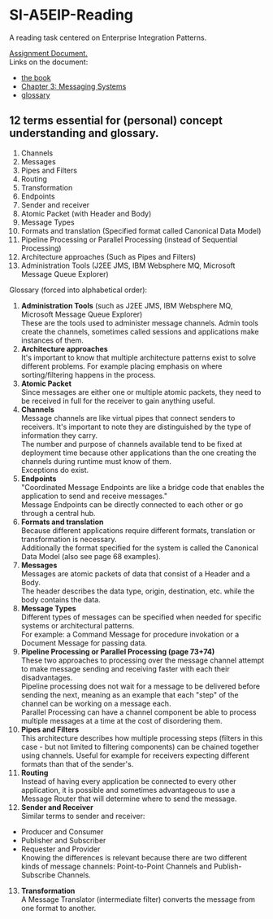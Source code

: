 # SI-A5EIP-Reading
A reading task centered on Enterprise Integration Patterns.

[Assignment Document.](https://github.com/FrederikBlem/SI-A5EIP-Reading/blob/main/A5-EIP.pdf)
<br>Links on the document: 
* [the book](https://www.polyteknisk.dk/home/Detaljer/9780321200686) 
* [Chapter 3: Messaging Systems](https://www.enterpriseintegrationpatterns.com/docs/EnterpriseIntegrationPatterns_HohpeWoolf_ch03.pdf)
* [glossary](https://www.google.com/search?q=glossary&oq=glossary&aqs=chrome..69i57j0l5.2261j0j7&sourceid=chrome&ie=UTF-8)

## 12 terms essential for (personal) concept understanding and glossary.

1. Channels
2. Messages
3. Pipes and Filters
4. Routing
5. Transformation
6. Endpoints
7. Sender and receiver
8. Atomic Packet (with Header and Body)
9. Message Types
10. Formats and translation (Specified format called Canonical Data Model)
11. Pipeline Processing or Parallel Processing (instead of Sequential Processing)
12. Architecture approaches (Such as Pipes and Filters)
13. Administration Tools (J2EE JMS, IBM Websphere MQ, Microsoft Message Queue Explorer)

Glossary (forced into alphabetical order):
1. __Administration Tools__ (such as J2EE JMS, IBM Websphere MQ, Microsoft Message Queue Explorer)
<br>These are the tools used to administer message channels. Admin tools create the channels, sometimes called sessions
and applications make instances of them.
2. __Architecture approaches__
<br>It's important to know that multiple architecture patterns exist to solve different problems. 
For example placing emphasis on where sorting/filtering happens in the process.
3. __Atomic Packet__
<br>Since messages are either one or multiple atomic packets, they need to be received in full for the receiver to gain
anything useful.
4. __Channels__
<br>Message channels are like virtual pipes that connect senders to receivers. 
It's important to note they are distinguished by the type of information they carry.
<br>The number and purpose of channels available tend to be fixed at deployment time because
other applications than the one creating the channels during runtime must know of them.
<br>Exceptions do exist.
5. __Endpoints__
<br>"Coordinated Message Endpoints are like a bridge code that enables the application to send and receive messages."
<br>Message Endpoints can be directly connected to each other or go through a central hub.
6. __Formats and translation__
<br>Because different applications require different formats, translation or transformation is necessary.
<br>Additionally the format specified for the system is called the Canonical Data Model (also see page 68 examples).
7. __Messages__
<br>Messages are atomic packets of data that consist of a Header and a Body.
<br>The header describes the data type, origin, destination, etc. while the body contains the data.
8. __Message Types__
<br>Different types of messages can be specified when needed for specific systems or architectural patterns.
<br>For example: a Command Message for procedure invokation or a Document Message for passing data.
9. __Pipeline Processing or Parallel Processing (page 73+74)__
<br>These two approaches to processing over the message channel attempt to make message sending and receiving faster with each their disadvantages.
<br>Pipeline processing does not wait for a message to be delivered before sending the next, meaning as an example that each "step" of the channel can be working on a message each.
<br>Parallel Processing can have a channel component be able to process multiple messages at a time at the cost of disordering them.
10. __Pipes and Filters__
<br>This architecture describes how multiple processing steps (filters in this case - but not limited to filtering components) can be chained together using channels. Useful for example for receivers expecting different formats than that of the sender's.
11. __Routing__
<br>Instead of having every application be connected to every other application, it is possible and sometimes advantageous to use a Message Router that will determine where to send the message.
12. __Sender and Receiver__
<br>Similar terms to sender and receiver:
  * Producer and Consumer 
  * Publisher and Subscriber
  * Requester and Provider
 <br>Knowing the differences is relevant because there are two different kinds of message channels: 
  Point-to-Point Channels and Publish-Subscribe Channels. 
13. __Transformation__
<br>A Message Translator (intermediate filter) converts the message from one format to another.
